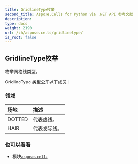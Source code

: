 ```yaml
---
title: GridlineType枚举
second_title: Aspose.Cells for Python via .NET API 参考文献
description:
type: docs
weight: 2190
url: /zh/aspose.cells/gridlinetype/
is_root: false
---
```

## GridlineType枚举
枚举网格线类型。



GridlineType 类型公开以下成员：

### 领域
|场地|描述|
| :- | :- |
| DOTTED |代表虚线。|
| HAIR |代表发际线。|



### 也可以看看
* 模块[`aspose.cells`](..)
